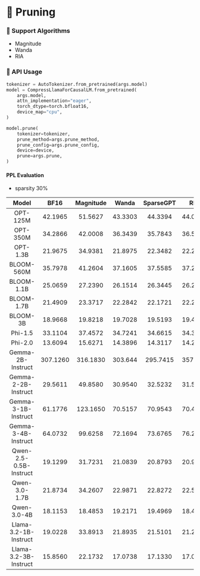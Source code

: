 # 🧩 Pruning

### 🐬 Support Algorithms
- Magnitude
- Wanda
- RIA

### 🤖 API Usage

```python
tokenizer = AutoTokenizer.from_pretrained(args.model)
model = CompressLlamaForCausalLM.from_pretrained(
    args.model,
    attn_implementation="eager",
    torch_dtype=torch.bfloat16,
    device_map="cpu",
)

model.prune(
    tokenizer=tokenizer,
    prune_method=args.prune_method,
    prune_config=args.prune_config,
    device=device,
    prune=args.prune,
)
```

#### PPL Evaluation 
- sparsity 30%

| Model | BF16 | Magnitude | Wanda | SparseGPT | RIA |
| :---: | :---: | :---: | :---: | :---: | :---: |
| OPT-125M | 42.1965 | 51.5627 | 43.3303 | 44.3394 | 44.0486 |
| OPT-350M | 34.2866 | 42.0008 | 36.3439 | 35.7843 | 36.5450 |
| OPT-1.3B | 21.9675 | 34.9381 | 21.8975 | 22.3482 | 22.2084 |
| BLOOM-560M | 35.7978 | 41.2604 | 37.1605 | 37.5585 | 37.2499 |
| BLOOM-1.1B | 25.0659 | 27.2390 | 26.1514 | 26.3445 | 26.2328 |
| BLOOM-1.7B | 21.4909 | 23.3717 | 22.2842 | 22.1721 | 22.2066 |
| BLOOM-3B | 18.9668 | 19.8218 | 19.7028 | 19.5193 | 19.4788 |
| Phi-1.5 | 33.1104 | 37.4572 | 34.7241 | 34.6615 | 34.3258 |
| Phi-2.0 | 13.6094 | 15.6271 | 14.3896 | 14.3117 | 14.2094 |
| Gemma-2B-Instruct | 307.1260 | 316.1830 | 303.644 | 295.7415 | 357.876 |
| Gemma-2-2B-Instruct | 29.5611 | 49.8580 | 30.9540 | 32.5232 | 31.5795 |
| Gemma-3-1B-Instruct | 61.1776 | 123.1650 | 70.5157 | 70.9543 | 70.4440 |
| Gemma-3-4B-Instruct | 64.0732 | 99.6258 | 72.1694 | 73.6765 | 76.2284 |
| Qwen-2.5-0.5B-Instruct | 19.1299 | 31.7231 | 21.0839 | 20.8793 | 20.9355 |
| Qwen-3.0-1.7B | 21.8734 | 34.2607 | 22.9871 | 22.8272 | 22.5880 |
| Qwen-3.0-4B | 18.1153 | 18.4853 | 19.2171 | 19.4969 | 18.4201 |
| Llama-3.2-1B-Instruct | 19.0228 | 33.8913 | 21.8935 | 21.5101 | 21.2587 |
| Llama-3.2-3B-Instruct | 15.8560 | 22.1732 | 17.0738 | 17.1330 | 17.0796 |
